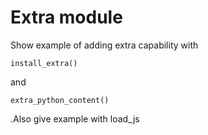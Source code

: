 # Extra module

Show example of adding extra capability with

`install_extra()`

and

`extra_python_content()`

.Also give example with load\_js



